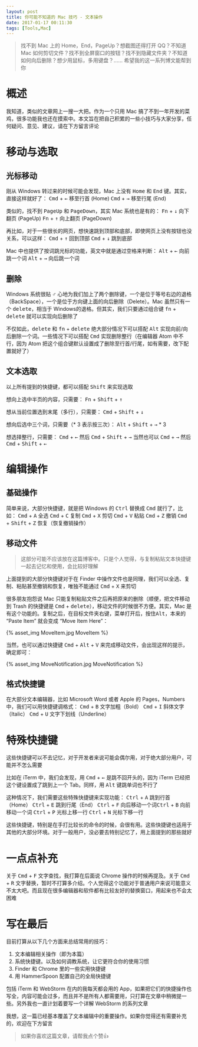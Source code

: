 ```yaml
---
layout: post
title: 你可能不知道的 Mac 技巧 - 文本操作
date: 2017-01-17 00:11:30
tags: [Tools,Mac]
---
```


> 找不到 Mac 上的 Home，End，PageUp？想截图还得打开 QQ？不知道 Mac 如何剪切文件？找不到全屏窗口的按钮？找不到隐藏文件夹？不知道如何向后删除？想少用鼠标，多用键盘？……
> 希望我的这一系列博文能帮到你

# 概述
我知道，类似的文章网上一搜一大把。作为一个只用 Mac 搞了不到一年开发的菜鸡，很多功能我也还在摸索中。本文旨在把自己积累的一些小技巧与大家分享，任何疑问、意见、建议，请在下方留言评论

# 移动与选取
## 光标移动
刚从 Windows 转过来的时候可能会发现，Mac 上没有 <kbd>Home</kbd> 和 <kbd>End</kbd> 键。其实，直接这样就好了：
<kbd>Cmd</kbd> + <kbd>←</kbd> 移至行首 (Home)
<kbd>Cmd</kbd> + <kbd>→</kbd> 移至行尾 (End)

类似的，找不到 <kbd>PageUp</kbd> 和 <kbd>PageDown</kbd>，其实 Mac 系统也是有的：
<kbd>Fn</kbd> + <kbd>↓</kbd> 向下翻页 (PageUp)
<kbd>Fn</kbd> + <kbd>↑</kbd> 向上翻页 (PageDown)

再比如，对于一些很长的网页，想快速跳到顶部和底部，即使网页上没有按钮也没关系，可以这样：
<kbd>Cmd</kbd> + <kbd>↑</kbd> 回到顶部
<kbd>Cmd</kbd> + <kbd>↓</kbd> 跳到底部

Mac 中也提供了按词跳光标的功能，英文中就是通过空格来判断：
<kbd>Alt</kbd> + <kbd>←</kbd> 向前跳一个词
<kbd>Alt</kbd> + <kbd>→</kbd> 向后跳一个词
<!-- more -->

## 删除
Windows 系统很贴 ♂ 心地为我们加上了两个删除键，一个是位于等号右边的退格（BackSpace），一个是位于方向键上面的向后删除（Delete）。Mac 虽然只有一个 <kbd>delete</kbd>，相当于 Windows的退格。但其实，我们只要通过组合键 <kbd>fn</kbd> + <kbd>delete</kbd> 就可以实现向后删除了

不仅如此，<kbd>delete</kbd> 和 <kbd>fn</kbd> + <kbd>delete</kbd> 绝大部分情况下可以搭配 <kbd>Alt</kbd> 实现向前/向后删除一个词。一些情况下可以搭配 <kbd>Cmd</kbd> 实现删除整行（在编辑器 Atom 中不行，因为 Atom 把这个组合键默认设置成了删除至行首/行尾，如有需要，改下配置就好了）

## 文本选取
以上所有提到的快捷键，都可以搭配 <kbd>Shift</kbd> 来实现选取

想向上选中半页的内容，只需要：
<kbd>Fn</kbd> + <kbd>Shift</kbd> + <kbd>↑</kbd>

想从当前位置选到末尾（多行），只需要：
<kbd>Cmd</kbd> + <kbd>Shift</kbd> + <kbd>↓</kbd>

想向后选中三个词，只需要（* 3 表示按三次）：
<kbd>Alt</kbd> + <kbd>Shift</kbd> + <kbd>→</kbd> * 3

想选择整行，只需要：
<kbd>Cmd</kbd> + <kbd>←</kbd> 然后 <kbd>Cmd</kbd> + <kbd>Shift</kbd> + <kbd>→</kbd>
当然也可以 <kbd>Cmd</kbd> + <kbd>→</kbd> 然后 <kbd>Cmd</kbd> + <kbd>Shift</kbd> + <kbd>←</kbd>

# 编辑操作
## 基础操作
简单来说，大部分快捷键，就是把 Windows 的 <kbd>Ctrl</kbd> 替换成 <kbd>Cmd</kbd> 就行了，比如：
<kbd>Cmd</kbd> + <kbd>A</kbd> 全选
<kbd>Cmd</kbd> + <kbd>C</kbd> 复制
<kbd>Cmd</kbd> + <kbd>X</kbd> 剪切
<kbd>Cmd</kbd> + <kbd>V</kbd> 粘贴
<kbd>Cmd</kbd> + <kbd>Z</kbd> 撤销
<kbd>Cmd</kbd> + <kbd>Shift</kbd> + <kbd>Z</kbd> 恢复（恢复撤销操作）

## 移动文件
> 这部分可能不应该放在这篇博客中。只是个人觉得，与复制粘贴文本快捷键一起去记忆和使用，会比较好理解

上面提到的大部分快捷键对于在 Finder 中操作文件也是同理，我们可以全选、复制、粘贴甚至撤销和恢复，唯独不能通过 <kbd>Cmd</kbd> + <kbd>X</kbd> 来剪切

很多朋友抱怨说 Mac 只能复制粘贴文件之后再把原来的删除（顺便，把文件移动到 Trash 的快捷键是 <kbd>Cmd</kbd> + <kbd>delete</kbd>），移动文件的时候很不方便。其实，Mac 是有这个功能的。复制之后，在目标文件夹右键，菜单打开后，按住<kbd>Alt</kbd>，本来的 “Paste Item” 就会变成 “Move Item Here”：

{% asset_img MoveItem.jpg MoveItem %}

当然，也可以通过快捷键 <kbd>Cmd</kbd> + <kbd>Alt</kbd> + <kbd>V</kbd> 来完成移动文件，会出现这样的提示，确定即可：

{% asset_img MoveNotification.jpg MoveNotification %}

## 格式快捷键
在大部分文本编辑器，比如 Microsoft Word 或者 Apple 的 Pages，Numbers 中，我们可以用快捷键调格式：
<kbd>Cmd</kbd> + <kbd>B</kbd> 文字加粗（Bold）
<kbd>Cmd</kbd> + <kbd>I</kbd> 斜体文字（Italic）
<kbd>Cmd</kbd> + <kbd>U</kbd> 文字下划线（Underline）

# 特殊快捷键
这些快捷键可以不去记忆，对于开发者来说可能会偶尔用，对于绝大部分用户，可能并不怎么需要

比如在 iTerm 中，我们会发现，用 <kbd>Cmd</kbd> + <kbd>←</kbd> 是跳不回开头的，因为 iTerm 已经把这个键设置成了跳到上一个 Tab。同样，用 <kbd>Alt</kbd> 键跳单词也不行了

这种情况下，我们需要这些特殊快捷键来实现功能：
<kbd>Ctrl</kbd> + <kbd>A</kbd> 跳到行首（Home）
<kbd>Ctrl</kbd> + <kbd>E</kbd> 跳到行尾（End）
<kbd>Ctrl</kbd> + <kbd>F</kbd> 向后移动一个词<kbd>Ctrl</kbd> + <kbd>B</kbd> 向前移动一个词
<kbd>Ctrl</kbd> + <kbd>P</kbd> 光标上移一行
<kbd>Ctrl</kbd> + <kbd>N</kbd> 光标下移一行

这些快捷键，特别是在手打比较长的命令的时候，会很有用。这些快捷键也适用于其他的大部分环境。对于一般用户，没必要去特别记忆了，用上面提到的那些就好

# 一点点补充
关于 <kbd>Cmd</kbd> + <kbd>F</kbd> 文字查找，我打算在后面说 Chrome 操作的时候再提及。关于 <kbd>Cmd</kbd> + <kbd>R</kbd> 文字替换，暂时不打算多介绍。个人觉得这个功能对于普通用户来说可能意义不太大吧。而且现在很多编辑器和软件都有比较友好的替换窗口，用起来也不会太困难

# 写在最后
目前打算从以下几个方面来总结常用的技巧：
1. 文本编辑相关操作（即为本篇）
2. 系统快捷键。以及如何调教系统，让它更符合你的使用习惯
3. Finder 和 Chrome 里的一些实用快捷键
4. 用 HammerSpoon 配置自己的全局快捷键

包括 iTerm 和 WebStorm 在内的我每天都会用的 App，如果把它们的快捷操作也写全，内容可能会过多，而且并不是所有人都需要用，只打算在文章中稍微提一些。另外我也一直计划着要写一个详解 WebStorm 的系列文章

我想，这一篇已经基本覆盖了文本编辑中的重要操作。如果你觉得还有需要补充的，欢迎在下方留言

> 如果你喜欢这篇文章，请帮我点个赞👍
